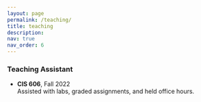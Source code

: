 ```yaml
---
layout: page
permalink: /teaching/
title: teaching
description: 
nav: true
nav_order: 6
---
```


### Teaching Assistant
- **CIS 606**, Fall 2022  
  Assisted with labs, graded assignments, and held office hours.
